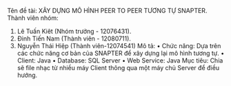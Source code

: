 Tên đề tài: XÂY DỰNG MÔ HÌNH PEER TO PEER TƯƠNG TỰ SNAPTER.
Thành viên nhóm:
1.	Lê Tuấn Kiêt (Nhóm trưởng - 12076431).
2.	Đinh Tiến Nam (Thành viên - 12080711).
3.	Nguyễn Thái Hiệp (Thành viên-12074541)
Mô tả: 
•	Chức năng: Dựa trên các chức năng cơ bản của SNAPTER để xây dựng lại mô hình tương tự.
•	Client: Java
•	Database: SQL Server
•	Web Service: Java
Mục tiêu: Chia sẽ file nhạc từ nhiều máy Client thông qua một máy chủ Server để điều hướng.
